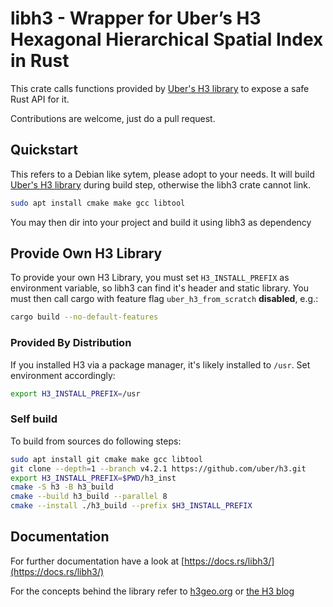 # libh3 - Wrapper for Uber’s H3 Hexagonal Hierarchical Spatial Index in Rust

This crate calls functions provided by [Uber's H3 library](https://github.com/uber/h3)
to expose a safe Rust API for it.

Contributions are welcome, just do a pull request.

## Quickstart

This refers to a Debian like sytem, please adopt to your needs.
It will build [Uber's H3 library](https://github.com/uber/h3) during build step,
otherwise the libh3 crate cannot link.

```bash
sudo apt install cmake make gcc libtool
```

You may then dir into your project and build it using libh3 as dependency

## Provide Own H3 Library

To provide your own H3 Library, you must set `H3_INSTALL_PREFIX` as environment variable, so
libh3 can find it's header and static library.
You must then call cargo with feature flag `uber_h3_from_scratch` **disabled**, e.g.:

```bash
cargo build --no-default-features
```

### Provided By Distribution

If you installed H3 via a package manager, it's likely installed to `/usr`.
Set environment accordingly:

```bash
export H3_INSTALL_PREFIX=/usr
```

### Self build

To build from sources do following steps:

```bash
sudo apt install git cmake make gcc libtool
git clone --depth=1 --branch v4.2.1 https://github.com/uber/h3.git
export H3_INSTALL_PREFIX=$PWD/h3_inst
cmake -S h3 -B h3_build
cmake --build h3_build --parallel 8
cmake --install ./h3_build --prefix $H3_INSTALL_PREFIX
```

## Documentation

For further documentation have a look at [https://docs.rs/libh3/](https://docs.rs/libh3/)

For the concepts behind the library refer to [h3geo.org](https://h3geo.org) or
[the H3 blog](https://www.uber.com/en-DE/blog/h3/)
